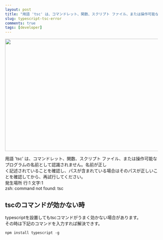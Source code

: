 ```yaml
---
layout: post
title: "用語 'tsc' は、コマンドレット、関数、スクリプト ファイル、または操作可能なプログラムの名前として認識されません。"
slug: typescript-tsc-error
comments: true
tags: [developer]
---
```

<img src="https://drive.google.com/uc?export=view&id=1u7BSBIt1dMa6djlVbF-VmF72fTZ1X3TL"  width="700" height="370">

用語 'tsc' は、コマンドレット、関数、スクリプト ファイル、または操作可能なプログラムの名前として認識されません。名前が正し  
く記述されていることを確認し、パスが含まれている場合はそのパスが正しいことを確認してから、再試行してください。  
発生場所 行:1 文字:1  
zsh: command not found: tsc  

## tscのコマンドが効かない時
typescriptを設置してもtscコマンドがうまく効かない場合があります。  
その時は下記のコマンドを入力すれば解決できす。  
```shell
npm install typescript -g
```